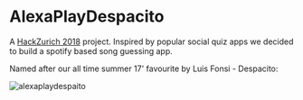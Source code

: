 # AlexaPlayDespacito

A [HackZurich 2018](https://digitalfestival.ch/en/HACK/) project. Inspired by popular social quiz apps we decided to build a spotify based song guessing app.

Named after our all time summer 17' favourite by Luis Fonsi - Despacito:

![alexaplaydespaito](https://media.giphy.com/media/6O2am9sH5AASc/source.gif)

